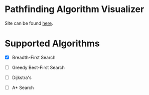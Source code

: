 # Pathfinding Algorithm Visualizer

Site can be found [here](https://evan-peterson.github.io/visualizer/).

# Supported Algorithms
- [X] Breadth-First Search
- [ ] Greedy Best-First Search
- [ ] Dijkstra's
- [ ] A* Search

